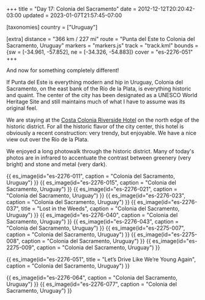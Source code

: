 +++
title = "Day 17: Colonia del Sacramento"
date = 2012-12-12T20:20:42-03:00
updated = 2023-01-07T21:57:45-07:00

[taxonomies]
country = ["Uruguay"]

[extra]
distance = "366 km / 227 mi"
route = "Punta del Este to Colonia del Sacramento, Uruguay"
markers = "markers.js"
track = "track.kml"
bounds = {sw = [-34.961, -57.852], ne = [-34.326, -54.883]}
cover = "es-2276-051"
+++

And now for something completely different!

<!-- more -->

If Punta del Este is everything modern and hip in Uruguay, Colonia del Sacramento, on the east bank of the Río de la Plata, is everything historic and quaint. The center of the city has been designated as a UNESCO World Heritage Site and still maintains much of what I have to assume was its original feel.

We are staying at the [Costa Colonia Riverside Hotel](https://www.costacolonia.com/costa-colonia/es/index.html) on the north edge of the historic district. For all the historic flavor of the city center, this hotel is obviously a recent construction: very trendy, but enjoyable. We have a nice view out over the Río de la Plata.

We enjoyed a long photowalk through the historic district. Many of today's photos are in infrared to accentuate the contrast between greenery (very bright) and stone and metal (very dark).

{{ es_image(id="es-2276-011", caption = "Colonia del Sacramento, Uruguay") }}
{{ es_image(id="es-2276-015", caption = "Colonia del Sacramento, Uruguay") }}
{{ es_image(id="es-2276-021", caption = "Colonia del Sacramento, Uruguay") }}
{{ es_image(id="es-2276-023", caption = "Colonia del Sacramento, Uruguay") }}
{{ es_image(id="es-2276-037", title = "Lost in the Weeds", caption = "Colonia del Sacramento, Uruguay") }}
{{ es_image(id="es-2276-040", caption = "Colonia del Sacramento, Uruguay") }}
{{ es_image(id="es-2276-043", caption = "Colonia del Sacramento, Uruguay") }}
{{ es_image(id="es-2275-007", caption = "Colonia del Sacramento, Uruguay") }}
{{ es_image(id="es-2275-008", caption = "Colonia del Sacramento, Uruguay") }}
{{ es_image(id="es-2275-009", caption = "Colonia del Sacramento, Uruguay") }}

{{ es_image(id="es-2276-051", title = "Let’s Drive Like We’re Young Again", caption = "Colonia del Sacramento, Uruguay") }}

{{ es_image(id="es-2276-064", caption = "Colonia del Sacramento, Uruguay") }}
{{ es_image(id="es-2276-077", caption = "Colonia del Sacramento, Uruguay") }}
